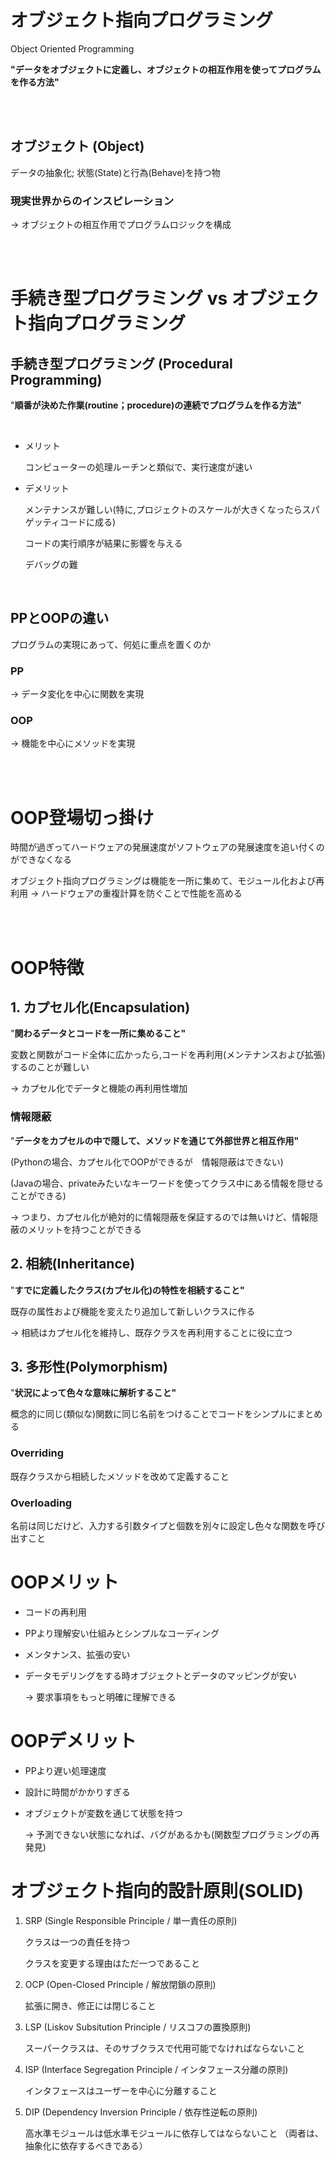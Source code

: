 # オブジェクト指向プログラミング
Object Oriented Programming

**"データをオブジェクトに定義し、オブジェクトの相互作用を使ってプログラムを作る方法"**

<br/>
<br/>

## オブジェクト (Object)

データの抽象化; 状態(State)と行為(Behave)を持つ物

### 現実世界からのインスピレーション

→ オブジェクトの相互作用でプログラムロジックを構成

<br/>
<br/>

# 手続き型プログラミング vs オブジェクト指向プログラミング

## 手続き型プログラミング (Procedural Programming)

"**順番が決めた作業(routine；procedure)の連続でプログラムを作る方法"**

<br/>

- メリット

    コンピューターの処理ルーチンと類似で、実行速度が速い

- デメリット

    メンテナンスが難しい(特に,プロジェクトのスケールが大きくなったらスパゲッティコードに成る)

    コードの実行順序が結果に影響を与える

    デバッグの難

<br/>

## PPとOOPの違い

プログラムの実現にあって、何処に重点を置くのか

### PP

→ データ変化を中心に関数を実現

### OOP

→ 機能を中心にメソッドを実現

<br/>
<br/>

# OOP登場切っ掛け

時間が過ぎってハードウェアの発展速度がソフトウェアの発展速度を追い付くのができなくなる

オブジェクト指向プログラミングは機能を一所に集めて、モジュール化および再利用 → ハードウェアの重複計算を防ぐことで性能を高める

<br/>
<br/>

# OOP特徴

## 1. カプセル化(Encapsulation)

"**関わるデータとコードを一所に集めること"**

変数と関数がコード全体に広かったら,コードを再利用(メンテナンスおよび拡張)するのことが難しい

→ カプセル化でデータと機能の再利用性増加

### 情報隠蔽

"**データをカプセルの中で隠して、メソッドを通じて外部世界と相互作用"**

(Pythonの場合、カプセル化でOOPができるが　情報隠蔽はできない)

(Javaの場合、privateみたいなキーワードを使ってクラス中にある情報を隠せることができる)

→ つまり、カプセル化が絶対的に情報隠蔽を保証するのでは無いけど、情報隠蔽のメリットを持つことができる

## 2. 相続(Inheritance)

"**すでに定義したクラス(カプセル化)の特性を相続すること"**

既存の属性および機能を変えたり追加して新しいクラスに作る

→ 相続はカプセル化を維持し、既存クラスを再利用することに役に立つ

## 3. 多形性(Polymorphism)

"**状況によって色々な意味に解析すること"**

概念的に同じ(類似な)関数に同じ名前をつけることでコードをシンプルにまとめる

### Overriding

既存クラスから相続したメソッドを改めて定義すること

### Overloading

名前は同じだけど、入力する引数タイプと個数を別々に設定し色々な関数を呼び出すこと

# OOPメリット

- コードの再利用
- PPより理解安い仕組みとシンプルなコーディング
- メンタナンス、拡張の安い
- データモデリングをする時オブジェクトとデータのマッピングが安い

    → 要求事項をもっと明確に理解できる

# OOPデメリット

- PPより遅い処理速度
- 設計に時間がかかりすぎる
- オブジェクトが変数を通じて状態を持つ

    → 予測できない状態になれば、バグがあるかも(関数型プログラミングの再発見)
    


# オブジェクト指向的設計原則(SOLID)

1. SRP (Single Responsible Principle / 単一責任の原則)

    クラスは一つの責任を持つ

    クラスを変更する理由はただ一つであること

2. OCP (Open-Closed Principle / 解放閉鎖の原則)

    拡張に開き、修正には閉じること

3. LSP (Liskov Subsitution Principle / リスコフの置換原則)

    スーパークラスは、そのサブクラスで代用可能でなければならないこと

4. ISP (Interface Segregation Principle / インタフェース分離の原則)

    インタフェースはユーザーを中心に分離すること

5. DIP (Dependency Inversion Principle / 依存性逆転の原則)

    高水準モジュールは低水準モジュールに依存してはならないこと
    （両者は、抽象化に依存するべきである）
